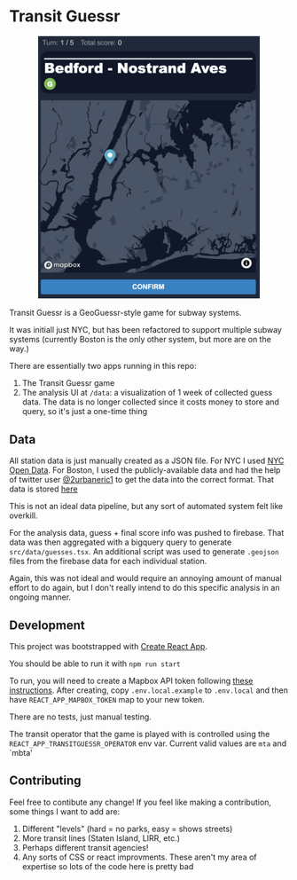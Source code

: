 # Transit Guessr

<center><img width="400px" src="public/screenshot.png"/></center>

Transit Guessr is a GeoGuessr-style game for subway systems.

It was initiall just NYC, but has been refactored to support multiple subway
systems (currently Boston is the only other system, but more are on the way.)

There are essentially two apps running in this repo:

1. The Transit Guessr game
2. The analysis UI at `/data`: a visualization of 1 week of collected guess
   data. The data is no longer collected since it costs money to store and
   query, so it's just a one-time thing

## Data

All station data is just manually created as a JSON file. For NYC I used [NYC Open
Data](https://data.cityofnewyork.us/Transportation/Subway-Stations/arq3-7z49).
For Boston, I used the publicly-available data and had the help of twitter user
[@2urbaneric1](https://twitter.com/2urbaneric1) to get the data into the correct
format. That data is stored
[here](https://docs.google.com/spreadsheets/d/1bxJ7ftl-Ia0HmFglvWSOCL6lmtRHtANxBw3VgcCVrco/edit?usp=sharing)

This is not an ideal data pipeline, but any sort of automated system felt like
overkill.

For the analysis data, guess + final score info was pushed to firebase. That
data was then aggregated with a bigquery query to generate
`src/data/guesses.tsx`. An additional script was used to generate `.geojson`
files from the firebase data for each individual station.

Again, this was not ideal and would require an annoying amount of manual effort
to do again, but I don't really intend to do this specific analysis in an
ongoing manner.

## Development

This project was bootstrapped with [Create React App](https://github.com/facebook/create-react-app).

You should be able to run it with `npm run start`

To run, you will need to create a Mapbox API token following [these
instructions](https://docs.mapbox.com/help/tutorials/get-started-tokens-api/).
After creating, copy `.env.local.example` to `.env.local` and then have `REACT_APP_MAPBOX_TOKEN` map
to your new token.

There are no tests, just manual testing.

The transit operator that the game is played with is controlled using the
`REACT_APP_TRANSITGUESSR_OPERATOR` env var. Current valid values are `mta` and
`mbta'

## Contributing

Feel free to contibute any change! If you feel like making a contribution, some
things I want to add are:

1. Different "levels" (hard = no parks, easy = shows streets)
2. More transit lines (Staten Island, LIRR, etc.)
3. Perhaps different transit agencies!
4. Any sorts of CSS or react improvments. These aren't my area of expertise so
   lots of the code here is pretty bad
